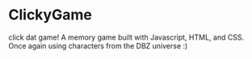 # ClickyGame
click dat game!
A memory game built with Javascript, HTML, and CSS.
Once again using characters from the DBZ universe :)
